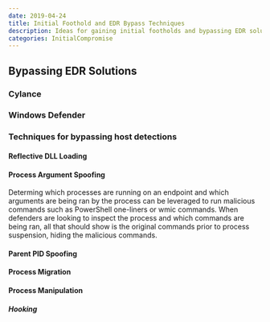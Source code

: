 ```yaml
---
date: 2019-04-24
title: Initial Foothold and EDR Bypass Techniques
description: Ideas for gaining initial footholds and bypassing EDR solutions
categories: InitialCompromise
---
```


## Bypassing EDR Solutions

### Cylance

### Windows Defender

### Techniques for bypassing host detections

#### Reflective DLL Loading

#### Process Argument Spoofing
Determing which processes are running on an endpoint and which arguments are being ran by the process can be leveraged to run malicious commands such as PowerShell one-liners or wmic commands. When defenders are looking to inspect the process and which commands are being ran, all that should show is the original commands prior to process suspension, hiding the malicious commands.

#### Parent PID Spoofing

#### Process Migration

#### Process Manipulation

##### Hooking
